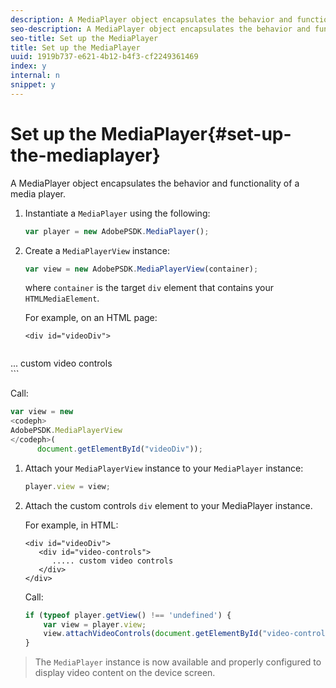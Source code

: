 ```yaml
---
description: A MediaPlayer object encapsulates the behavior and functionality of a media player.
seo-description: A MediaPlayer object encapsulates the behavior and functionality of a media player.
seo-title: Set up the MediaPlayer
title: Set up the MediaPlayer
uuid: 1919b737-e621-4b12-b4f3-cf2249361469
index: y
internal: n
snippet: y
---
```


# Set up the MediaPlayer{#set-up-the-mediaplayer}

A MediaPlayer object encapsulates the behavior and functionality of a media player.

1. Instantiate a `MediaPlayer` using the following:

   ```js
   var player = new AdobePSDK.MediaPlayer();
   ```

1. Create a `MediaPlayerView` instance:

   ```js
   var view = new AdobePSDK.MediaPlayerView(container);
   ```

   where `container` is the target `div` element that contains your `HTMLMediaElement`.

   For example, on an HTML page: 

   ```
   <div id="videoDiv"> 
    
<codeph>
     <div id="video-controls"> 
          ... custom video controls 
       </div> 
</codeph> 
   </div>
   ```

   Call: 

   ```js
   var view = new  
<codeph>
  AdobePSDK.MediaPlayerView 
</codeph>( 
         document.getElementById("videoDiv"));  
   ```

1. Attach your `MediaPlayerView` instance to your `MediaPlayer` instance:

   ```js
   player.view = view;
   ```

1. Attach the custom controls `div` element to your MediaPlayer instance.

   For example, in HTML: 

   ```
   <div id="videoDiv"> 
      <div id="video-controls"> 
         ..... custom video controls 
      </div> 
   </div>
   ```

   Call: 

   ```js
   if (typeof player.getView() !== 'undefined') { 
       var view = player.view; 
       view.attachVideoControls(document.getElementById("video-controls")); 
   }
   ```

>The `MediaPlayer` instance is now available and properly configured to display video content on the device screen. 
